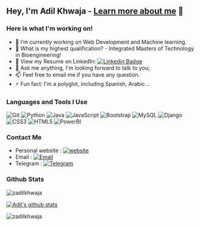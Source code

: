 ## Hey, I'm Adil Khwaja - **[Learn more about me](https://www.linkedin.com/in/zadilkhwaja)** 👋


### Here is what I'm working on!  

- 🔭 I’m currently working on Web Development and Machine learning.
- 🤔 What is my highest qualification? - Integrated Masters of Technology in Bioengineering! 
- 📄 View my Resume on LinkedIn: [![Linkedin Badge](https://img.shields.io/badge/Adil_Khwaja-blue?style=flat-square&logo=Linkedin&logoColor=white&link=https://www.linkedin.com/in/sanket-patil-b4134362/)](https://www.linkedin.com/in/zadilkhwaja)
- 💬 Ask me anything, I'm looking forward to talk to you;
- 📫 Feel free to email me if you have any question. 
- ⚡ Fun fact: I'm a polyglot, including Spanish, Arabic...


### Languages and Tools I Use

![Git](https://img.shields.io/badge/Git-F05032?style=flat-square&logo=Git&logoColor=white)
![Python](https://img.shields.io/badge/Python-3776AB?style=flat-square&logo=Python&logoColor=white)
![Java](https://img.shields.io/badge/Java-%23ED8B00.svg?&style=flat-square&logo=Java&logoColor=white)
![JavaScript](https://img.shields.io/badge/JavaScript-F7DF1E?style=flat-square&logo=JavaScript&logoColor=white)
![Bootstrap](https://img.shields.io/badge/Bootstrap%20-%23563D7C.svg?&style=flat-square&logo=bootstrap&logoColor=white)
![MySQL](https://img.shields.io/badge/MySQL-%2300f.svg?&style=flat-square&logo=mysql&logoColor=white)
![Django](https://img.shields.io/badge/Django-092E20.svg?&style=flat-square&logo=django&logoColor=white)
![CSS3](https://img.shields.io/badge/CSS3-3776AB.svg?&style=flat-square&logo=CSS3&logoColor=white)
![HTML5](https://img.shields.io/badge/HTML5-F05032.svg?&style=flat-square&logo=HTML5&logoColor=white)
![PowerBI](https://img.shields.io/badge/PowerBI-F7DF1E.svg?&style=flat-square&logo=powerbi&logoColor=white)


### Contact Me

- Personal website : [![website](https://img.shields.io/badge/Adil_Portfolio-3693F3?style=flat-square&logo=icloud&logoColor=white)](https://zadilkhwaja.github.io/Adil_Portfolio/)
- Email : [![Email](https://img.shields.io/badge/zadilkhwaja@gmail.com-D14836?style=flat-square&logo=gmail&logoColor=white)](mailto:zadilkhwaja@gmail.com)
- Telegram : [![Telegram](https://img.shields.io/badge/zakhwaja-blue?style=flat-square&logo=telegram&logoColor=white)](https://t.me/zakhwaja)


### Github Stats

<p align="left"> <img src="https://komarev.com/ghpvc/?username=zadilkhwaja&label=Profile%20views&color=0e75b6&style=flat" alt="zadilkhwaja" /> </p>

[![Adil's github stats](https://github-readme-stats.vercel.app/api?username=zadilkhwaja)](https://github.com/zadilkhwaja/github-readme-stats)

<p><img align="center" src="https://github-readme-streak-stats.herokuapp.com/?user=zadilkhwaja&" alt="zadilkhwaja" /></p>
